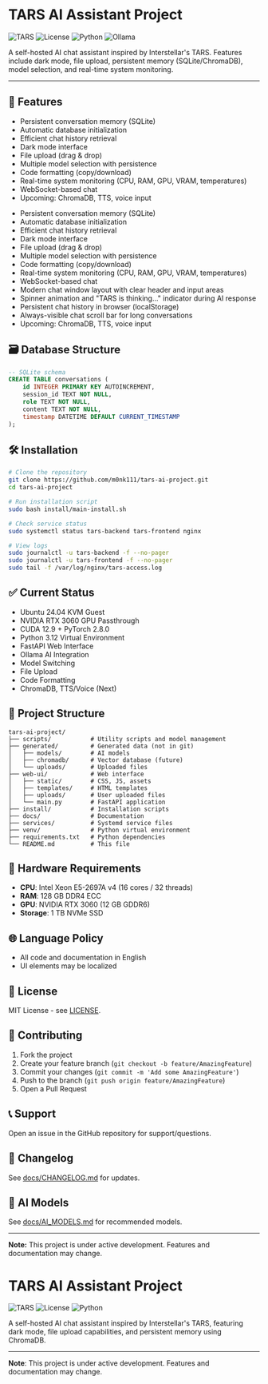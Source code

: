 # TARS AI Assistant Project

![TARS](https://img.shields.io/badge/Project-TARS_AI-blue)
![License](https://img.shields.io/badge/License-MIT-green)
![Python](https://img.shields.io/badge/Python-3.12-blue)
![Ollama](https://img.shields.io/badge/Ollama-Enabled-green)

A self-hosted AI chat assistant inspired by Interstellar's TARS. Features include dark mode, file upload, persistent memory (SQLite/ChromaDB), model selection, and real-time system monitoring.

---

## 🚀 Features

- Persistent conversation memory (SQLite)
- Automatic database initialization
- Efficient chat history retrieval
- Dark mode interface
- File upload (drag & drop)
- Multiple model selection with persistence
- Code formatting (copy/download)
- Real-time system monitoring (CPU, RAM, GPU, VRAM, temperatures)
- WebSocket-based chat
- Upcoming: ChromaDB, TTS, voice input
* Persistent conversation memory (SQLite)
* Automatic database initialization
* Efficient chat history retrieval
* Dark mode interface
* File upload (drag & drop)
* Multiple model selection with persistence
* Code formatting (copy/download)
* Real-time system monitoring (CPU, RAM, GPU, VRAM, temperatures)
* WebSocket-based chat
* Modern chat window layout with clear header and input areas
* Spinner animation and "TARS is thinking..." indicator during AI response
* Persistent chat history in browser (localStorage)
* Always-visible chat scroll bar for long conversations
* Upcoming: ChromaDB, TTS, voice input

## 🗃️ Database Structure

```sql
-- SQLite schema
CREATE TABLE conversations (
    id INTEGER PRIMARY KEY AUTOINCREMENT,
    session_id TEXT NOT NULL,
    role TEXT NOT NULL,
    content TEXT NOT NULL,
    timestamp DATETIME DEFAULT CURRENT_TIMESTAMP
);
```

## 🛠️ Installation

```bash
# Clone the repository
git clone https://github.com/m0nk111/tars-ai-project.git
cd tars-ai-project

# Run installation script
sudo bash install/main-install.sh

# Check service status
sudo systemctl status tars-backend tars-frontend nginx

# View logs
sudo journalctl -u tars-backend -f --no-pager
sudo journalctl -u tars-frontend -f --no-pager
sudo tail -f /var/log/nginx/tars-access.log
```

## ✅ Current Status

- Ubuntu 24.04 KVM Guest
- NVIDIA RTX 3060 GPU Passthrough
- CUDA 12.9 + PyTorch 2.8.0
- Python 3.12 Virtual Environment
- FastAPI Web Interface
- Ollama AI Integration
- Model Switching
- File Upload
- Code Formatting
- ChromaDB, TTS/Voice (Next)

## 📁 Project Structure

```text
tars-ai-project/
├── scripts/           # Utility scripts and model management
├── generated/         # Generated data (not in git)
│   ├── models/        # AI models
│   ├── chromadb/      # Vector database (future)
│   └── uploads/       # Uploaded files
├── web-ui/            # Web interface
│   ├── static/        # CSS, JS, assets
│   ├── templates/     # HTML templates
│   ├── uploads/       # User uploaded files
│   └── main.py        # FastAPI application
├── install/           # Installation scripts
├── docs/              # Documentation
├── services/          # Systemd service files
├── venv/              # Python virtual environment
├── requirements.txt   # Python dependencies
└── README.md          # This file
```

## 🔧 Hardware Requirements

- **CPU**: Intel Xeon E5-2697A v4 (16 cores / 32 threads)
- **RAM**: 128 GB DDR4 ECC
- **GPU**: NVIDIA RTX 3060 (12 GB GDDR6)
- **Storage**: 1 TB NVMe SSD

## 🌐 Language Policy

- All code and documentation in English
- UI elements may be localized

## 📜 License

MIT License - see [LICENSE](LICENSE).

## 🤝 Contributing

1. Fork the project
2. Create your feature branch (`git checkout -b feature/AmazingFeature`)
3. Commit your changes (`git commit -m 'Add some AmazingFeature'`)
4. Push to the branch (`git push origin feature/AmazingFeature`)
5. Open a Pull Request

## 📞 Support

Open an issue in the GitHub repository for support/questions.

## 🔄 Changelog

See [docs/CHANGELOG.md](docs/CHANGELOG.md) for updates.

## 🤖 AI Models

See [docs/AI_MODELS.md](docs/AI_MODELS.md) for recommended models.

---

**Note:** This project is under active development. Features and documentation may change.
# TARS AI Assistant Project

![TARS](https://img.shields.io/badge/Project-TARS_AI-blue)
![License](https://img.shields.io/badge/License-MIT-green)
![Python](https://img.shields.io/badge/Python-3.10%2B-blue)

A self-hosted AI chat assistant inspired by Interstellar's TARS, featuring dark mode, file upload capabilities, and persistent memory using ChromaDB.


---

**Note**: This project is under active development. Features and documentation may change.
